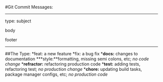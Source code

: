 #Git Commit Messages:

____________________________
type: subject

body

footer
____________________________

##The Type:
*feat: a new feature
*fix: a bug fix
***docs:** changes to documentation
***style:**formatting, missing semi colons, etc; _no code change_
***refractor:** refactoring production code
***test:** adding tests, refactoring test; _no production change_
***chore:** updating build tasks, package manager configs, etc; _no production code_